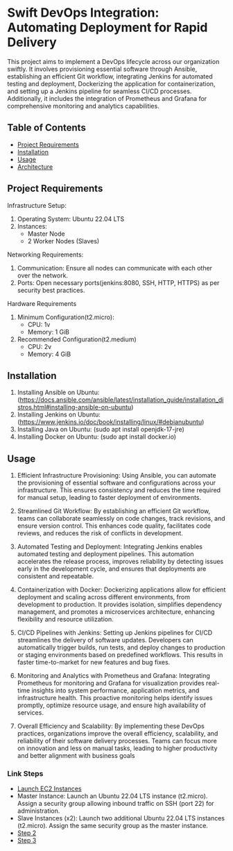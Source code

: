 # Swift DevOps Integration: Automating Deployment for Rapid Delivery
This project aims to implement a DevOps lifecycle across our organization swiftly. It involves provisioning essential software through Ansible, establishing an efficient Git workflow, integrating Jenkins for automated testing and deployment, Dockerizing the application for containerization, and setting up a Jenkins pipeline for seamless CI/CD processes. Additionally, it includes the integration of Prometheus and Grafana for comprehensive monitoring and analytics capabilities.

## Table of Contents

- [Project Requirements](#Project_Requirements)
- [Installation](#installation)
- [Usage](#usage)
- [Architecture](#architecture)

## Project Requirements
Infrastructure Setup:
1. Operating System: Ubuntu 22.04 LTS 
2. Instances:
    - Master Node
    - 2 Worker Nodes (Slaves)

Networking Requirements:
1. Communication: Ensure all nodes can communicate with each other over the network.
2. Ports: Open necessary ports(jenkins:8080, SSH, HTTP, HTTPS) as per security best practices.

Hardware Requirements
1. Minimum Configuration(t2.micro):
   - CPU: 1v
   - Memory: 1 GiB
2. Recommended Configuration(t2.medium)
   - CPU: 2v
   - Memory: 4 GiB


## Installation

1. Installing Ansible on Ubuntu:(https://docs.ansible.com/ansible/latest/installation_guide/installation_distros.html#installing-ansible-on-ubuntu)
2. Installing Jenkins on Ubuntu:(https://www.jenkins.io/doc/book/installing/linux/#debianubuntu)
3. Installing Java on Ubuntu: (sudo apt install openjdk-17-jre)
4. Installing Docker on Ubuntu: (sudo apt install docker.io) 

## Usage

1. Efficient Infrastructure Provisioning: Using Ansible, you can automate the provisioning of essential software and configurations across your infrastructure. This ensures consistency and reduces the time required for manual setup, leading to faster deployment of environments.

2. Streamlined Git Workflow: By establishing an efficient Git workflow, teams can collaborate seamlessly on code changes, track revisions, and ensure version control. This enhances code quality, facilitates code reviews, and reduces the risk of conflicts in development.

3. Automated Testing and Deployment: Integrating Jenkins enables automated testing and deployment pipelines. This automation accelerates the release process, improves reliability by detecting issues early in the development cycle, and ensures that deployments are consistent and repeatable.

4. Containerization with Docker: Dockerizing applications allow for efficient deployment and scaling across different environments, from development to production. It provides isolation, simplifies dependency management, and promotes a microservices architecture, enhancing flexibility and resource utilization.

5. CI/CD Pipelines with Jenkins: Setting up Jenkins pipelines for CI/CD streamlines the delivery of software updates. Developers can automatically trigger builds, run tests, and deploy changes to production or staging environments based on predefined workflows. This results in faster time-to-market for new features and bug fixes.

6. Monitoring and Analytics with Prometheus and Grafana: Integrating Prometheus for monitoring and Grafana for visualization provides real-time insights into system performance, application metrics, and infrastructure health. This proactive monitoring helps identify issues promptly, optimize resource usage, and ensure high availability of services.

7. Overall Efficiency and Scalability: By implementing these DevOps practices, organizations improve the overall efficiency, scalability, and reliability of their software delivery processes. Teams can focus more on innovation and less on manual tasks, leading to higher productivity and better alignment with business goals

### Link Steps

- [Launch EC2 Instances](#step-1)
- Master Instance:
Launch an Ubuntu 22.04 LTS instance (t2.micro).
Assign a security group allowing inbound traffic on SSH (port 22) for administration.
- Slave Instances (x2):
Launch two additional Ubuntu 22.04 LTS instances (t2.micro).
Assign the same security group as the master instance.
- [Step 2](#step-2)
- [Step 3](#step-3)

